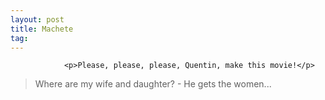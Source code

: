 ```yaml
---
layout: post
title: Machete
tag: 
---
```



                <p>Please, please, please, Quentin, make this movie!</p>
<div style="text-align:center"><object type="application/x-shockwave-flash" style="width:425px; height:350px" data="http://www.youtube.com/v/IbhuPYdgQjc"><param name="movie" value="http://www.youtube.com/v/IbhuPYdgQjc"></param></object></div>
<blockquote>
Where are my wife and daughter? - He gets the women...
</blockquote>
            
